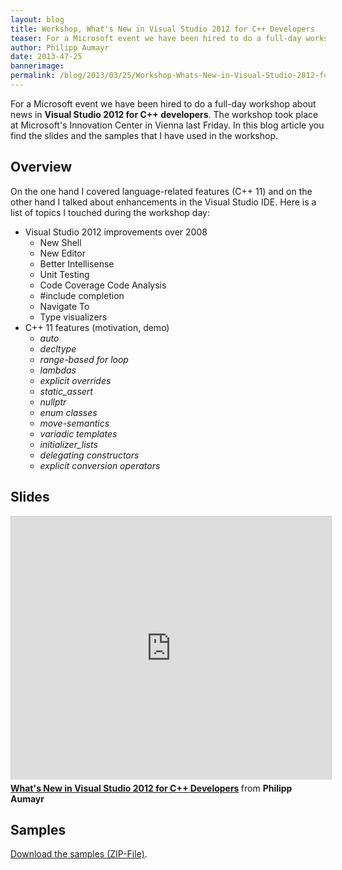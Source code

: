 ```yaml
---
layout: blog
title: Workshop, What's New in Visual Studio 2012 for C++ Developers
teaser: For a Microsoft event we have been hired to do a full-day workshop about news in Visual Studio 2012 for C++ developers. The workshop took place at Microsoft's Innovation Center in Vienna last Friday. In this blog article you find the slides and the samples that I have used in the workshop
author: Philipp Aumayr
date: 2013-47-25
bannerimage: 
permalink: /blog/2013/03/25/Workshop-Whats-New-in-Visual-Studio-2012-for-C-Developers
---
```


<p xmlns="http://www.w3.org/1999/xhtml">For a Microsoft event we have been hired to do a full-day workshop about news in <strong>Visual Studio 2012 for C++ developers</strong>. The workshop took place at Microsoft's Innovation Center in Vienna last Friday. In this blog article you find the slides and the samples that I have used in the workshop.</p><h2 xmlns="http://www.w3.org/1999/xhtml">Overview</h2><p xmlns="http://www.w3.org/1999/xhtml">On the one hand I covered language-related features (C++ 11) and on the other hand I talked about enhancements in the Visual Studio IDE. Here is a list of topics I touched during the workshop day:</p><ul xmlns="http://www.w3.org/1999/xhtml">
  <li>Visual Studio 2012 improvements over 2008

<ul><li>New Shell</li><li>New Editor </li><li>Better Intellisense </li><li>Unit Testing </li><li>Code Coverage Code Analysis </li><li>#include completion </li><li>Navigate To </li><li>Type visualizers</li></ul></li>
  <li>C++ 11 features (motivation, demo)

<ul><li><em>auto</em></li><li><em>decltype</em></li><li><em>range-based for loop</em></li><li><em>lambdas</em></li><li><em>explicit overrides</em></li><li><em>static_assert</em></li><li><em>nullptr</em></li><li><em>enum classes</em></li><li><em>move-semantics</em></li><li><em>variadic templates</em></li><li><em>initializer_lists</em></li><li><em>delegating constructors</em></li><li><em>explicit conversion operators</em></li></ul></li>
</ul><h2 xmlns="http://www.w3.org/1999/xhtml">Slides</h2><iframe src="http://de.slideshare.net/slideshow/embed_code/17667739?rel=0" width="512" height="421" frameborder="0" marginwidth="0" marginheight="0" scrolling="no" style="border:1px solid #CCC;border-width:1px 1px 0;margin-bottom:5px" allowfullscreen="allowfullscreen" webkitallowfullscreen="webkitallowfullscreen" mozallowfullscreen="mozallowfullscreen" xmlns="http://www.w3.org/1999/xhtml"></iframe><div style="margin-bottom:5px" data-mce-style="margin-bottom: 5px;" xmlns="http://www.w3.org/1999/xhtml">
  <strong>
    <a href="http://de.slideshare.net/rstropek/vcpp2012-full-styled" title="What's New in Visual Studio 2012 for C++ Developers" target="_blank">What's New in Visual Studio 2012 for C++ Developers</a>
  </strong> from <strong>Philipp Aumayr</strong></div><h2 xmlns="http://www.w3.org/1999/xhtml">Samples</h2><p xmlns="http://www.w3.org/1999/xhtml">
  <a href="{{site.baseurl}}/content/images/blog/2013/03/VC2012.zip" title="Samples for C++ workshop" target="_blank">Download the samples (ZIP-File)</a>.</p>